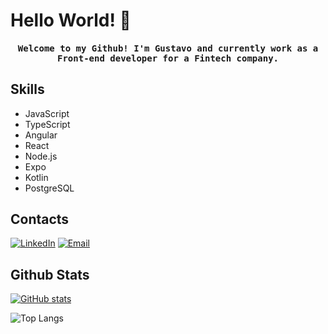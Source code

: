 # Hello World! 🖖

<h4 align="center"><samp>Welcome to my Github! I'm Gustavo and currently work as a Front-end developer for a Fintech company.</samp></h4>

## Skills

- JavaScript
- TypeScript
- Angular
- React
- Node.js
- Expo
- Kotlin
- PostgreSQL

## Contacts

[![LinkedIn](https://img.shields.io/badge/LinkedIn-0077B5?style=for-the-badge&logo=linkedin&logoColor=white)](https://www.linkedin.com/in/gustavostn)
[![Email](https://img.shields.io/badge/Email-D14836?style=for-the-badge&logo=outlook&logoColor=white)](mailto:gustavo.stn@outlook.com.br)

## Github Stats

[![GitHub stats](https://github-readme-stats.vercel.app/api?username=gustavostn&layout=compact&theme=dark)](https://github.com/gustavostn/github-readme-stats)

![Top Langs](https://github-readme-stats.vercel.app/api/top-langs/?username=gustavostn&layout=compact&theme=dark)
